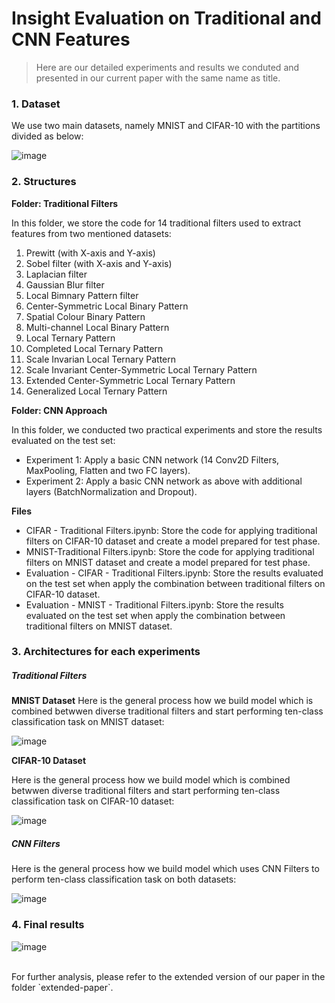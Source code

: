 # Insight Evaluation on Traditional and CNN Features

> Here are our detailed experiments and results we conduted and presented in our current paper with the same name as title. 

### 1. Dataset 
We use two main datasets, namely MNIST and CIFAR-10 with the partitions divided as below:


![image](https://user-images.githubusercontent.com/41055526/131259997-a1450bd1-db64-4c78-9797-5debc9071f6e.png)


### 2. Structures

**Folder: Traditional Filters**

In this folder, we store the code for 14 traditional filters used to extract features from two mentioned datasets: 
1. Prewitt (with X-axis and Y-axis)
2. Sobel filter (with X-axis and Y-axis)
3. Laplacian filter
4. Gaussian Blur filter
5. Local Bimnary Pattern filter
6. Center-Symmetric Local Binary Pattern
7. Spatial Colour Binary Pattern 
8. Multi-channel Local Binary Pattern 
9. Local Ternary Pattern 
10. Completed Local Ternary Pattern 
11. Scale Invarian Local Ternary Pattern 
12. Scale Invariant Center-Symmetric Local Ternary Pattern 
13. Extended Center-Symmetric Local Ternary Pattern
14. Generalized Local Ternary Pattern 

**Folder: CNN Approach**

In this folder, we conducted two practical experiments and store the results evaluated on the test set: 

* Experiment 1: Apply a basic CNN network (14 Conv2D Filters, MaxPooling, Flatten and two FC layers).
* Experiment 2: Apply a basic CNN network as above with additional layers (BatchNormalization and Dropout).

**Files**

* CIFAR - Traditional Filters.ipynb: Store the code for applying traditional filters on CIFAR-10 dataset and create a model prepared for test phase. 
* MNIST-Traditional Filters.ipynb: Store the code for applying traditional filters on MNIST dataset and create a model prepared for test phase.
* Evaluation - CIFAR - Traditional Filters.ipynb: Store the results evaluated on the test set when apply the combination between traditional filters on CIFAR-10 dataset. 
* Evaluation - MNIST - Traditional Filters.ipynb: Store the results evaluated on the test set when apply the combination between traditional filters on MNIST dataset. 

### 3. Architectures for each experiments

##### Traditional Filters

**MNIST Dataset**
Here is the general process how we build model which is combined betwwen diverse traditional filters and start performing ten-class classification task on MNIST dataset:

![image](https://user-images.githubusercontent.com/41055526/131260220-aaf1eedb-eb5d-449b-845e-69a97b40fd5d.png)

**CIFAR-10 Dataset**

Here is the general process how we build model which is combined betwwen diverse traditional filters and start performing ten-class classification task on CIFAR-10 dataset:

![image](https://user-images.githubusercontent.com/41055526/131260239-0938b9f6-124b-4dea-8dc6-d9956a8f8606.png)

##### CNN Filters
Here is the general process how we build model which uses CNN Filters to perform ten-class classification task on both datasets:

![image](https://user-images.githubusercontent.com/41055526/131260267-d6ebedb0-5a9e-44b1-a9b0-09a5b5fa4ef0.png)


### 4. Final results

![image](https://user-images.githubusercontent.com/41055526/131260049-cd70f703-08f0-4bce-afb9-88fff01b18eb.png)

<br>
For further analysis, please refer to the extended version of our paper in the folder `extended-paper`. 

